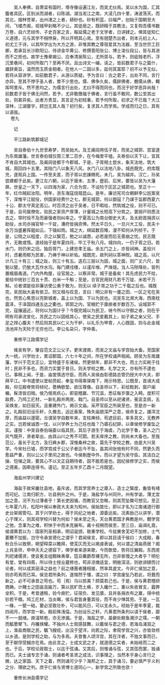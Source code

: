 <!-- { "loadSidebar": true } -->
　　吴人奉佛，自萧梁有国时，塔寺像设遍江左，而吴尤伙焉。吴以水为国，汇其腹者具区。区别派而湖者，曰陈湖。湖当淞江之南，大浸几四十里，涛波荡天。而其北，烟林苍翠，出州渚之上者，碛砂也。砂有积蓝，曰福严，创始于国朝至大间，飞楼杰阁，视城甲刹略不少让。其徒居之，既研精于其教法，又复购吾儒书数万卷，自六艺经传、子史百家之言，每延儒之老于文学者，日讲肄之。俾其徒知仁义道德，元与其学不相悖戾，所以开明其心焉。至有翘楚杰出者，则本元初上人。初尤工于诗，以其所学出为大方之游，非惟其教之尊宿爱其为法器，至当世宗工巨卿，若承旨长沙欧阳公、侍讲金华黄公、修撰晋阳张公、博士浚仪段公，皆与其进而不之拒也。故学士豫章揭公、应奉清泉陈公，尤所奨与。若予，则疵贱老朽，浮沉里巷间，初何所取门？至再不厌。且出诗文一编，读之，皆前数君子与之篇什，雄辞奥旨，温然而玉质金相者。在他人一二固以多，兹何其富耶？初不以予无似，若将从容讲学，如前数君子，从游以质疑。予为言曰：古之君子，出处不同，言行亦异。至其不悖乎圣人者，曽不少思也。儒、佛争久矣，儒辟佛者，覩儒从佛，輙挥呵詈斥。然不思均之，为儒言行出处，尤曰不得而同也，而况于好学恶异尚哉！前数君子皆于佛无间然，若予，尤非敢徼福于佛者，言行虽不敢同，数公至其出处，则甚异矣。出者方贵显，其言足为初轻重，若予何所取，初求之不已哉？大江深林，江湖寰宇，顾岂无其人哉？初行矣，复求其人而学焉。学成而归之日，其有以语我。  
　 
卷九

　　记

　　平江路新筑郡城记

　　吴自泰伯十九世至寿梦，而吴始大。及王阖闾用伍子胥，而吴之城郭、宫室遂为东南雄藩。世言泰伯城仅周三里二百步，在今梅里平墟。夫泰伯以天下让，宜其不肯自大其城也。及阖闾徙都于今郡城，于是，子胥相土尝水，象天法地，筑大城，周回四十五里。其陆门八以象天八风，水门八以法地八卦。城邑既完，府库既充，遂观兵上国。一传至夫差，而子胥以忠諌赐死。未几，吴为越并。汉亡，孙吴尝建都于此矣。更江左六朝，以迄于唐末、五季，歴前、后宋，要皆以吴为大藩屏。世皇之一天下，以四海为家，六合为宫，不设险于区区之城郭也。至正十一年，红巾贼起汝阳。明年，浙东海寇烧刼昆山。是年，廉访宪司佥朝鲜李公廵案吴下，深惟平江赋役，供国家经费什之七，郡无城郭，何以御寇？乃谋于监郡西夏六十公、郡太守真定高公。时百须之出于吴者，日不暇给，然筑城之役，则不可已。于是，会司属僚佐，验民之家资产厚薄，计量城之长短高下分筑之。罢弱戸则悉汰去之，常时役不及而豪强者则纠率之。宁夏高公为南台御史大夫，及太尉首捐资以助役，水司亦捐官帑一千锭，漕府皆捐资俸。然太平日久，一旦兴大工役，民夫十余万当盛暑挥鉏如云，下锸如雨。城之大，绵延数百雉，漫不知何从列桢干。于是，公晓之以程度，示之以榘范，勉之以诚悫，必若是而后无善崩之忧。民志既齐，无敢或惰。遂经始于是年夏四月，毕工于秋八月。城四向，一仍子胥之旧。若水门，则仍宋之旧。独启胥门，上建忠孝王庙。余五门之上，亦皆祠神。盖役兴时，虑暑雨郁为民害，乃祷于神以祈佑。城既完，故列祠以答神贶。城之高，以尺计凡三十有三；城之趾，则三十有五。迭石三层以为固，城之面，则广丈六尺，皆甃以甓，仍甃大瓦作水沟。每门建戍楼，以谨斥堠、严烽燧。当人马陟降处，皆列置蛾眉甬道。门内外构屋，设官居之，以察非常。城于是备矣！其先虑民力不给，爰给中统钞三百五十贯、白米一千斛；至是，合官民用财凡若干万锭、米若干万斛。论者谓是役非廉访使公勇于敢为，则无以 续子胥之功于二千载之后也。城既完，吴民始大喜有依卫。则又相与叹息，言曰：明公非有一廛之田、一区之宅在吴也，然苦心焦思以完斯城者，盖上以为国、下以为民也。况吴东北濒大海，西南枕震泽，于泽国四通五达之衢也。郛郭之内，官粮贮于廪庾者岁数百万。设城郭不完，寇攘逼近，将何以为国计乎？今既完城以为民卫，继今所以守御之者，则在乎明有司承流宣化，苏民之力以固结其心，使吴之民爱戴其上，如子弟之亲父兄、手足之捍心腹夫！然后则其民以仁义为干栌，以礼乐为甲胄，人心既固，则与此金城汤池并为天险于无穷也已。李公名朶只，字仲善。

　　重修平江路儒学记

　　维吴有学，肇自范文正公父子。更宋渡南，而吴之文庙与学宫始大备。至国家大一统，兴学劝士，累诏郡国，六七十年之间，所在学校诵声相闻。顾吴为东南雄藩，学兴于范文正公，宜特盛于东诸侯。然更频年，郡非不大也，而土力实耗于往时；民非不多也，而资力实罢于昔日。则夫学校之教，礼学之文，亦有所不逮也已。事稍上闻，于是，庙堂慎选守臣。而燕人吴侯由彰德路总管仍授大中大夫，即拜平江。中书遣使以堂帖赍起，奉玺书得乘驿南下，用示特恩。公既至，首谒大成殿，仰见殿脊势将倾圮，甍桷欹垫，欲压尊像。自圣师以下，彩绘黕剥，窗户阑楯，髹漆皆旧暗。侯乃惕焉疚心，即裒稽赢、节冗滥，悉征每岁廪之入畸。度积可敌费，乃鸠工庀材，一新礼殿并两庑、戟门。自圣师以至从祀诸贤，冕衮圭佩，五采焕发，如日丽天。且重建外门，掲示文庙。采芹官臣之所戾至也，至是亦一新之。礼殿前旧设乐轩，久撤去，迫近香案，殊失庙貌深严之意，侯命复之，雄浑沈厚，而庙益以邃密。佥谓吴学自数年来，支柱庳倾，苟遮目前，率多具文，无教养之实。岂若侯诚悫一忱，以兴学养士为己任也哉？乃砻石纪辞，以章侯修学废坠之实。谨按：中吴自泰伯端委以临其民，其后子游生于海虞，乃北学于鲁，圣人之门风气既开，贤者辈出，由其山川之秀不可閟。若夫庠序之教，则尚未大备也。至我 范公，虽长于北方，及归典乡郡，深惟桑梓之故，莫先于学校之教，由是大兴吴学。今宋社已墟，而学宫成于公父子者迄今不坠，虽其间张弛有时不同，然更久而愈益严重，则以公父子里闬之故也。今侯剔歴中外，而以才望为吴守臣。其洁白之操、恺悌之政，要其心不以文正自期待者，固不能若是也。因纪侯修学之实，而侯之德美，因牵连得书。谨记。至正五年岁乙酉十二月既望。

　　海盐州学兴建记

　　海盐于故宋畿壮县地，虽斥卤，而其学宫养士之廪入、造士之榘度，麁皆有绪而可纪。江南归职方，壮县例升之州。于是，海盐学与州同升。州有学谕，薄尤宜加之意，况不为过薄者乎！第长吏因循，而教官又忽略，则其荒坠槩可想见。至正七年夏六月，松阳叶侯以奉政大夫来为知州。侯始筮仕，即以才名为江南诸道行御史台架阁管勾。其于兴学劝士，得于风纪之地者，源委远矣。况素励己以讲学，潜心于理义，则其视学校兴替为何如？侯未至之先，天台黄君国才典教是州，覩学宫之弛，念事为之难，积怏于中而未克展布。甫十视朔而侯至，至三日，庙谒礼竟，侯谓黄君以为：国家列圣相承，明诏诞颁，致重学校。今兹黉舍芜圯不加修，士气萎薾不加振，岂守令承宣德化之谓乎？君闻侯言，即以其目请于侯曰：大成殿，春秋合乐以致祭，朔望释菜以瞻拜，使芜仄而无以掲虔表诚，何以谓之清庙燕居？阁上肖圣师，申申夭夭之德容下，俾学者来游来歌，今而欹垫，势将压翼殿。东西庑列祀诸儒贤，使衮冕圭组黯昧弗章，笾豆罍爵荐裸无所，岂非亵慢之大者乎？明伦有堂，堂有四斋，所以待士授业蔵修也，苟非凉燠适宜，明敞深洁，则欲讲肄而讨论者，何以成其丽泽之益也？前之缮葺者踵相接，然率其虗文。今非仁侯加之意，则亦苟焉而已耳。侯览君所条列，遂惕然于懐，谓之曰：学宫废坠乃若此，将葺而新之，必不可承昔之苟也。苟｛焉｝乌以掠美？顾莫若己也。于是，侯与黄君稽研商确，计饍士之田亩且踰万，第以民旷而土瘠，岁入纔什二，重以失收冒支，蠧弊坌积。于是，考昔逋租，验今庾贮，征宿负、发见廪，且并各捐衣布之赢，得中统钞若干缗。鸠工庀材，当炎暍，侯与君皆身董其役，而不肯少惮其劳。于是，一瓦一椽，一甓一础，要必坚致壮朴，可以能风日，可以支永久。经始于是年季夏，裁四阅月，而学宫一新。殿前殊浅偪，为创设乐之轩。凡黄君所条列以请于侯者，靡不一一就绪。庾湢帑庖，亦无渗漏。于是，海盐之学，虽僻处鲸鱼潮汐之壖，一朝而觚甍翚飞、丹艧焕耀。不独州人士观感鼓舞，以戴侯与君之德，若海岛浦溆之上，渔盐商贩之民，颿飞艘缆，出没于望洋，向若之际，聿观学宫之兴，亦皆敛袵以乡道。是则学校之助，与为多焉。夫昔鲁人颂泮宫，其在泮者，不独文事而已，至于献俘受馘亦在焉。由此言之，士成文武之才，就道德之实者，未始岐而二之也。于后，学校论政取士，以迄于弦诵。又其后，则惟诵与弦，又其弦而罢，独诵而已。夫士诚专志于诵，则诵者考圣贤之成法，识事理之，当然本乎身心言行之微，达之家国、天下之着，然则诵可少乎？海邦之士，其于诵习，要必慎严乎义利之分、理欲之判。庶乎仁侯与贤博士道同心一，新学宫之所致也欤！

　　重修长洲县儒学记

